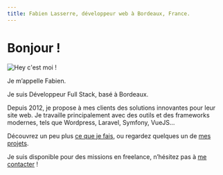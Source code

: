 ```yaml
---
title: Fabien Lasserre, développeur web à Bordeaux, France.
---
```

# Bonjour !

![Hey c'est moi !](/img/me230.jpg)

Je m’appelle Fabien.

Je suis Développeur Full Stack, basé à Bordeaux.

Depuis 2012, je propose à mes clients des solutions innovantes pour leur site web. Je travaille principalement avec des outils et des frameworks modernes, tels que Wordpress, Laravel, Symfony, VueJS...

Découvrez un peu plus [ce que je fais](/fr/about), ou regardez quelques un de [mes projets](/fr/projects).

Je suis disponible pour des missions en freelance, n’hésitez pas à [me contacter](/fr/about/#contact) !
